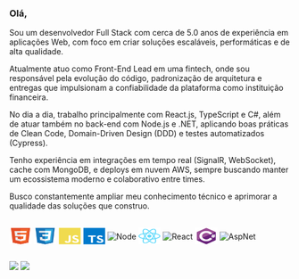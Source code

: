 ### Olá,

Sou um desenvolvedor Full Stack com cerca de 5.0 anos de experiência em aplicações Web, com foco em criar soluções escaláveis, performáticas e de alta qualidade.

Atualmente atuo como Front-End Lead em uma fintech, onde sou responsável pela evolução do código, padronização de arquitetura e entregas que impulsionam a confiabilidade da plataforma como instituição financeira.

No dia a dia, trabalho principalmente com React.js, TypeScript e C#, além de atuar também no back-end com Node.js e .NET, aplicando boas práticas de Clean Code, Domain-Driven Design (DDD) e testes automatizados (Cypress).

Tenho experiência em integrações em tempo real (SignalR, WebSocket), cache com MongoDB, e deploys em nuvem AWS, sempre buscando manter um ecossistema moderno e colaborativo entre times.

Busco constantemente ampliar meu conhecimento técnico e aprimorar a qualidade das soluções que construo.

<div style="display: inline_block"><br>
  <img align="center" alt="HTML" height="30" width="40" src="https://raw.githubusercontent.com/devicons/devicon/master/icons/html5/html5-original.svg">
  <img align="center" alt="CSS" height="30" width="40" src="https://raw.githubusercontent.com/devicons/devicon/master/icons/css3/css3-original.svg">
  <img align="center" alt="Js" height="30" width="40" src="https://raw.githubusercontent.com/devicons/devicon/master/icons/javascript/javascript-plain.svg">
  <img align="center" alt="Ts" height="30" width="40" src="https://raw.githubusercontent.com/devicons/devicon/master/icons/typescript/typescript-plain.svg">
  <img align="center" alt="Node" height="30" width="40" src="https://cdn.jsdelivr.net/gh/devicons/devicon/icons/nodejs/nodejs-original.svg" />
  <img align="center" alt="React" height="30" width="40" src="https://raw.githubusercontent.com/devicons/devicon/master/icons/react/react-original.svg">
  <img align="center" alt="React" height="30" width="40" src="https://cdn.jsdelivr.net/gh/devicons/devicon/icons/vuejs/vuejs-original.svg" />
  <img align="center" alt="Csharp" height="30" width="40" src="https://raw.githubusercontent.com/devicons/devicon/master/icons/csharp/csharp-original.svg">
  <img align="center" alt="AspNet" height="30" width="40" src="https://cdn.jsdelivr.net/gh/devicons/devicon/icons/dot-net/dot-net-plain-wordmark.svg" /> 
</div>
  
  ##
 
<div>
  <a href="https://instagram.com/kalninandre" target="_blank"><img src="https://img.shields.io/badge/-Instagram-%23E4405F?style=for-the-badge&logo=instagram&logoColor=white" target="_blank"></a>
  <a href="https://www.linkedin.com/in/kalninandre" target="_blank"><img src="https://img.shields.io/badge/-LinkedIn-%230077B5?style=for-the-badge&logo=linkedin&logoColor=white" target="_blank"></a>   
</div>
